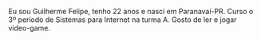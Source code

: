 Eu sou Guilherme Felipe, tenho 22 anos e nasci em Paranavaí-PR.
Curso o 3º período de Sistemas para Internet na turma A.
Gosto de ler e jogar video-game.